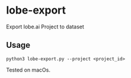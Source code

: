 # lobe-export
Export lobe.ai Project to dataset

## Usage

```
python3 lobe-export.py --project <project_id>
```

Tested on macOs.

